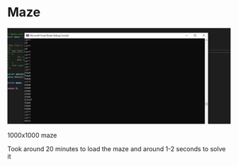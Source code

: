 # Maze

![alt text](https://github.com/PatrickJessen/Maze/blob/master/Maze%20Solver/assets/1000x1000.png)

1000x1000 maze

Took around 20 minutes to load the maze and around 1-2 seconds to solve it
